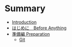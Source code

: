 # Summary

* [Introduction](README.md)
* [はじめに　Before Anything](before_anything.md)
* [準備編 Preparation](preparation.md)
   * [Git](using-git.md)

